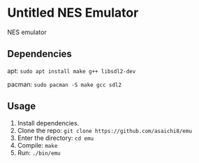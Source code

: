 Untitled NES Emulator
========================================================

NES emulator

Dependencies
------------
apt: ```sudo apt install make g++ libsdl2-dev```

pacman: ```sudo pacman -S make gcc sdl2```

Usage
------------
1. Install dependencies.
2. Clone the repo: ```git clone https://github.com/asaichi8/emu```
3. Enter the directory: ```cd emu```
4. Compile: ```make```
5. Run: ```./bin/emu```
